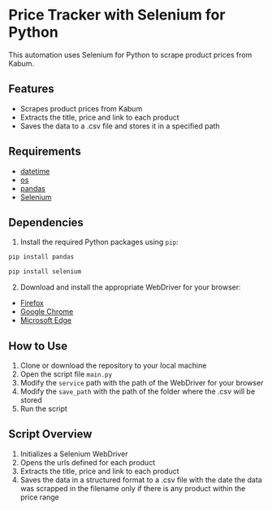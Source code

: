 # Price Tracker with Selenium for Python
This automation uses Selenium for Python to scrape product prices from Kabum.

## Features
- Scrapes product prices from Kabum
- Extracts the title, price and link to each product
- Saves the data to a .csv file and stores it in a specified path

## Requirements
- [datetime](https://docs.python.org/3/library/datetime.html)
- [os](https://docs.python.org/3/library/os.html)
- [pandas](https://pandas.pydata.org/)
- [Selenium](https://www.selenium.dev/)

## Dependencies
1. Install the required Python packages using `pip`:
```bash
pip install pandas
```
```bash
pip install selenium
```
2. Download and install the appropriate WebDriver for your browser:
- [Firefox](https://github.com/mozilla/geckodriver)
- [Google Chrome](https://googlechromelabs.github.io/chrome-for-testing/)
- [Microsoft Edge](https://developer.microsoft.com/en-us/microsoft-edge/tools/webdriver/?form=MA13LH)

## How to Use
1. Clone or download the repository to your local machine
2. Open the script file `main.py`
3. Modify the `service` path with the path of the WebDriver for your browser
4. Modify the `save_path` with the path of the folder where the .csv will be stored
5. Run the script

## Script Overview
1. Initializes a Selenium WebDriver
2. Opens the urls defined for each product
3. Extracts the title, price and link to each product
4. Saves the data in a structured format to a .csv file with the date the data was scrapped in the filename only if there is any product within the price range
